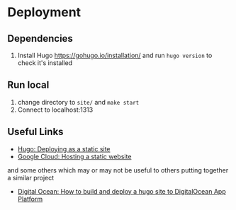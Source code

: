 # Deployment

## Dependencies

1. Install Hugo https://gohugo.io/installation/ and run `hugo version` to check it's installed

## Run local

1. change directory to `site/` and `make start`
2. Connect to localhost:1313

## Useful Links

- [Hugo: Deploying as a static site](https://gohugo.io/hosting-and-deployment/hugo-deploy/)
- [Google Cloud: Hosting a static website](https://cloud.google.com/storage/docs/hosting-static-website)

and some others which may or may not be useful to others putting together a similar project

- [Digital Ocean: How to build and deploy a hugo site to DigitalOcean App Platform](https://www.digitalocean.com/community/tutorials/how-to-build-and-deploy-a-hugo-site-to-digitalocean-app-platform)